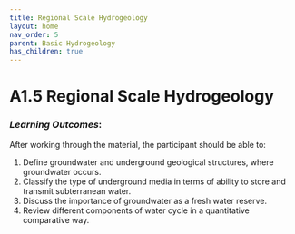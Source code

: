 ```yaml
---
title: Regional Scale Hydrogeology
layout: home
nav_order: 5
parent: Basic Hydrogeology
has_children: true
---
```


<script
  src="https://cdn.mathjax.org/mathjax/latest/MathJax.js?config=TeX-AMS-MML_HTMLorMML"
  type="text/javascript">
</script>
# A1.5 Regional Scale Hydrogeology

### *Learning Outcomes*:

After working through the material, the participant should be able to:

1. Define groundwater and underground geological structures, where groundwater occurs.
2. Classify the type of underground media in terms of ability to store and transmit subterranean water.
3. Discuss the importance of groundwater as a fresh water reserve.
4. Review different components of water cycle in a quantitative comparative way.
